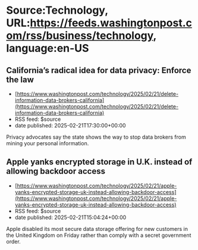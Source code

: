 # Source:Technology, URL:https://feeds.washingtonpost.com/rss/business/technology, language:en-US

## California’s radical idea for data privacy: Enforce the law
 - [https://www.washingtonpost.com/technology/2025/02/21/delete-information-data-brokers-california](https://www.washingtonpost.com/technology/2025/02/21/delete-information-data-brokers-california)
 - RSS feed: $source
 - date published: 2025-02-21T17:30:00+00:00

Privacy advocates say the state shows the way to stop data brokers from mining your personal information.

## Apple yanks encrypted storage in U.K. instead of allowing backdoor access
 - [https://www.washingtonpost.com/technology/2025/02/21/apple-yanks-encrypted-storage-uk-instead-allowing-backdoor-access](https://www.washingtonpost.com/technology/2025/02/21/apple-yanks-encrypted-storage-uk-instead-allowing-backdoor-access)
 - RSS feed: $source
 - date published: 2025-02-21T15:04:24+00:00

Apple disabled its most secure data storage offering for new customers in the United Kingdom on Friday rather than comply with a secret government order.

